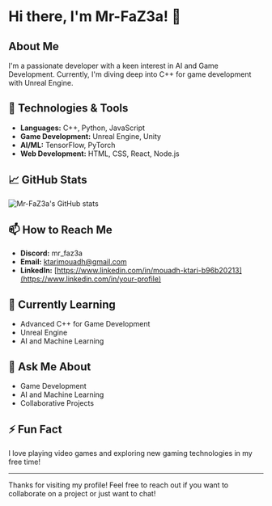 # Hi there, I'm Mr-FaZ3a! 👋

## About Me
I'm a passionate developer with a keen interest in AI and Game Development. Currently, I'm diving deep into C++ for game development with Unreal Engine.

## 🔧 Technologies & Tools
- **Languages:** C++, Python, JavaScript
- **Game Development:** Unreal Engine, Unity
- **AI/ML:** TensorFlow, PyTorch
- **Web Development:** HTML, CSS, React, Node.js

## 📈 GitHub Stats
![Mr-FaZ3a's GitHub stats](https://github-readme-stats.vercel.app/api?username=Mr-FaZ3a&show_icons=true&theme=radical)

## 📫 How to Reach Me
- **Discord:** mr_faz3a
- **Email:** [ktarimouadh@gmail.com](mailto:your-email@example.com)
- **LinkedIn:** [https://www.linkedin.com/in/mouadh-ktari-b96b20213](https://www.linkedin.com/in/your-profile)

## 🌱 Currently Learning
- Advanced C++ for Game Development
- Unreal Engine
- AI and Machine Learning

## 💬 Ask Me About
- Game Development
- AI and Machine Learning
- Collaborative Projects

## ⚡ Fun Fact
I love playing video games and exploring new gaming technologies in my free time!

---

Thanks for visiting my profile! Feel free to reach out if you want to collaborate on a project or just want to chat!

<!---
Mr-FaZ3a/Mr-FaZ3a is a ✨ special ✨ repository because its `README.md` (this file) appears on your GitHub profile.
You can click the Preview link to take a look at your changes.
--->

